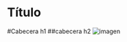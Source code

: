 Título
========
#Cabecera h1
##cabecera h2
![imagen](https://i.ytimg.com/vi_webp/YYkmsQlGczA/mqdefault.webp)
